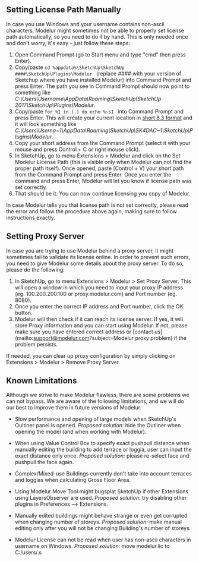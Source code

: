 Setting License Path Manually
-----------------------------
 
In case you use Windows and your username contains non-ascii characters, Modelur might sometimes not be able to properly set license path automatically, so you need to do it by hand. This is only needed once and don't worry, it's easy - just follow these steps:
  
1. Open Command Prompt (go to Start menu and type "cmd" then press Enter).
2. Copy/paste `cd %appdata%\SketchUp\SketchUp ####\SketchUp\Plugins\Modelur ` (replace _####_ with your version of Sketchup where you have installed Modelur) into Command Prompt and press Enter. The path you see in Command Prompt should now point to something like _C:\Users\Username\AppData\Roaming\SketchUp\SketchUp 2017\SketchUp\Plugins\Modelur_.
3. Copy/paste `for %I in (.) do echo %~sI ` into Command Prompt and press Enter. This will create your current location in <a href="https://en.wikipedia.org/wiki/8.3_filename" target="_blank">short 8.3 format</a> and it will look something like _C:\Users\Userna~1\AppData\Roaming\SketchUp\SK4DAC~1\SketchUp\Plugins\Modelur_.
4. Copy your short address from the Command Prompt (select it with your mouse and press Control + C or right mouse click).
5. In SketchUp, go to menu Extensions > Modelur and click on the Set Modelur License Path (this is visible only when Modelur can not find the proper path itself). Once opened, paste (Control + V) your short path from the Command Prompt and press Enter. Once you enter the command and press Enter, Modelur will let you know if license path was set correctly.
6. That should be it. You can now continue licensing you copy of Modelur.
  
In case Modelur tells you that license path is not set correctly, please read the error and follow the procedure above again, making sure to follow instructions exactly.
 
Setting Proxy Server
--------------------

In case you are trying to use Modelur behind a proxy server, it might sometimes fail to validate its license online. In order to prevent such errors, you need to give Modelur some details about the proxy server. To do so, please do the following:
  
1. In SketchUp, go to menu Extensions > Modelur > Set Proxy Server. This will open a window in which you need to input your proxy IP address (eg. 100.200.200.100 or proxy.modelur.com) and Port number (eg. 8080).
2. Once you enter the correct IP address and Port number, click the OK button.
3. Modelur will then check if it can reach its license server. If yes, it will store Proxy information and you can start using Modelur. If not, please make sure you have entered correct address or [contact us](mailto:support@modelur.com?subject=Modelur proxy problem) if the problem persists.

If needed, you can clear up proxy configuration by simply clicking on Extensions > Modelur > Remove Proxy Server.


Known Limitations
-----------------

Although we strive to make Modelur flawless, there are some problems we can not bypass. We are aware of the following limitations, and we will do our best to improve them in future versions of Modelur:

 - Slow performance and opening of large models when SketchUp's Oultiner panel is opened. *Proposed solution*: hide the Outliner when opening the model (and when working with Modelur).
 
 - When using Value Control Box to specify exact pushpull distance when manually editing the building to add terrace or loggia, user can input the exact distance only once. *Proposed solution:* please re-select face and pushpull the face again.
 
 - Complex/Mixed-use Buildings currently don't take into account terraces and loggias when calculating Gross Floor Area.
 
 - Using Modelur Move Tool might bugsplat SketchUp if other Extensions using LayersObserver are used. *Proposed solution:* try disabling other plugins in Preferences --> Extensions.
 
 - Manually edited buildings might behave strange or even get corrupted when changing number of storeys. *Proposed solution:* make manual editing only after you will not be changing Building's number of storeys.
 
 - Modelur License can not be read when user has non-ascii characters in username on Windows. *Proposed solution:* move modelur.lic to C:/users/.s